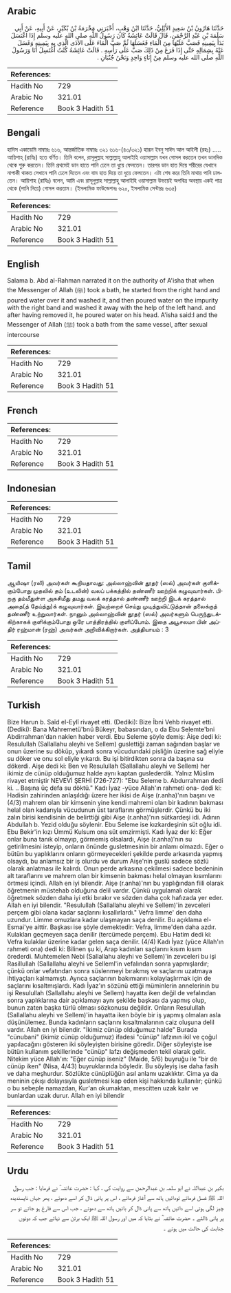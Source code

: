 ## Arabic


<div dir="rtl" lang="ar" style={{fontSize:'larger',backgroundColor:'#f8f9fa',padding:20}}>
حَدَّثَنَا هَارُونُ بْنُ سَعِيدٍ الأَيْلِيُّ، حَدَّثَنَا ابْنُ وَهْبٍ، أَخْبَرَنِي مَخْرَمَةُ بْنُ بُكَيْرٍ، عَنْ أَبِيهِ، عَنْ أَبِي سَلَمَةَ بْنِ عَبْدِ الرَّحْمَنِ، قَالَ قَالَتْ عَائِشَةُ كَانَ رَسُولُ اللَّهِ صلى الله عليه وسلم إِذَا اغْتَسَلَ بَدَأَ بِيَمِينِهِ فَصَبَّ عَلَيْهَا مِنَ الْمَاءِ فَغَسَلَهَا ثُمَّ صَبَّ الْمَاءَ عَلَى الأَذَى الَّذِي بِهِ بِيَمِينِهِ وَغَسَلَ عَنْهُ بِشِمَالِهِ حَتَّى إِذَا فَرَغَ مِنْ ذَلِكَ صَبَّ عَلَى رَأْسِهِ ‏.‏ قَالَتْ عَائِشَةُ كُنْتُ أَغْتَسِلُ أَنَا وَرَسُولُ اللَّهِ صلى الله عليه وسلم مِنْ إِنَاءٍ وَاحِدٍ وَنَحْنُ جُنُبَانِ ‏.‏
</div>
<div style={{backgroundColor:'#f8f9fa',padding:20, marginBottom: 10}}><table> <thead> <tr> <th>References:</th> <th></th> </tr> </thead> <tbody><tr><td>Hadith No</td><td>729</td></tr><tr><td>Arabic No</td><td>321.01</td></tr><tr><td>Reference</td><td>Book 3 Hadith 51</td></tr></tbody></table></div>

## Bengali


<div dir="ltr" lang="bn" style={{fontSize:'larger',backgroundColor:'#f8f9fa',padding:20}}>
হাদিস একাডেমি নাম্বারঃ ৬১৬, আন্তর্জাতিক নাম্বারঃ ৩২১ ৬১৬-(৪৩/৩২১) হারূন ইবনু সাঈদ আল আইলী (রহঃ) ..... আয়িশাহ্ (রাযিঃ) হতে বর্ণিত। তিনি বলেন, রাসূলুল্লাহ সাল্লাল্লাহু আলাইহি ওয়াসাল্লাম যখন গোসল করতেন তখন ডানদিক থেকে শুরু করতেন। তিনি প্রথমেই ডান হাতে পানি ঢেলে তা ধুয়ে ফেলতেন। তারপর ডান হাত দিয়ে শরীরের যেখানে নাপাকী থাকত সেখানে পানি ঢেলে দিতেন এবং বাম হাত দিয়ে তা ধুয়ে ফেলতেন। এটা শেষ করে তিনি মাথায় পানি ঢালতেন। আয়িশাহ (রাযিঃ) বলেন, আমি এবং রাসূলুল্লাহ সাল্লাল্লাহু আলাইহি ওয়াসাল্লাম উভয়েই অপবিত্র অবস্থায় একই পাত্র থেকে (পানি নিয়ে) গোসল করতাম। (ইসলামিক ফাউন্ডেশনঃ ৬২০, ইসলামিক সেন্টারঃ ৬৩৫)
</div>
<div style={{backgroundColor:'#f8f9fa',padding:20, marginBottom: 10}}><table> <thead> <tr> <th>References:</th> <th></th> </tr> </thead> <tbody><tr><td>Hadith No</td><td>729</td></tr><tr><td>Arabic No</td><td>321.01</td></tr><tr><td>Reference</td><td>Book 3 Hadith 51</td></tr></tbody></table></div>

## English


<div dir="ltr" lang="en" style={{fontSize:'larger',backgroundColor:'#f8f9fa',padding:20}}>
Salama b. Abd al-Rahman narrated it on the authority of A'isha that when the Messenger of Allah (ﷺ) took a bath, he started from the right hand and poured water over it and washed it, and then poured water on the impurity with the right band and washed it away with the help of the left hand. and after having removed it, he poured water on his head. A'isha said:I and the Messenger of Allah (ﷺ) took a bath from the same vessel, after sexual intercourse
</div>
<div style={{backgroundColor:'#f8f9fa',padding:20, marginBottom: 10}}><table> <thead> <tr> <th>References:</th> <th></th> </tr> </thead> <tbody><tr><td>Hadith No</td><td>729</td></tr><tr><td>Arabic No</td><td>321.01</td></tr><tr><td>Reference</td><td>Book 3 Hadith 51</td></tr></tbody></table></div>

## French


<div dir="ltr" lang="fr" style={{fontSize:'larger',backgroundColor:'#f8f9fa',padding:20}}>

</div>
<div style={{backgroundColor:'#f8f9fa',padding:20, marginBottom: 10}}><table> <thead> <tr> <th>References:</th> <th></th> </tr> </thead> <tbody><tr><td>Hadith No</td><td>729</td></tr><tr><td>Arabic No</td><td>321.01</td></tr><tr><td>Reference</td><td>Book 3 Hadith 51</td></tr></tbody></table></div>

## Indonesian


<div dir="ltr" lang="id" style={{fontSize:'larger',backgroundColor:'#f8f9fa',padding:20}}>

</div>
<div style={{backgroundColor:'#f8f9fa',padding:20, marginBottom: 10}}><table> <thead> <tr> <th>References:</th> <th></th> </tr> </thead> <tbody><tr><td>Hadith No</td><td>729</td></tr><tr><td>Arabic No</td><td>321.01</td></tr><tr><td>Reference</td><td>Book 3 Hadith 51</td></tr></tbody></table></div>

## Tamil


<div dir="ltr" lang="ta" style={{fontSize:'larger',backgroundColor:'#f8f9fa',padding:20}}>
ஆயிஷா (ரலி) அவர்கள் கூறியதாவது: அல்லாஹ்வின் தூதர் (ஸல்) அவர்கள் குளிக்கும்போது முதலில் தம் (உடலின்) வலப் பக்கத்தில் தண்ணீர் ஊற்றிக் கழுவுவார்கள். பிறகு தம்மீதுள்ள அசுசிமீது தமது வலக் கரத்தால் தண்ணீர் ஊற்றி இடக் கரத்தால் அதை(த் தேய்த்து)க் கழுவுவார்கள். இவற்றைச் செய்து முடித்துவிட்டுத்தான் தலைக்குத் தண்ணீர் உற்றுவார்கள். நானும் அல்லாஹ்வின் தூதர் (ஸல்) அவர்களும் பெருந்துடக்கிற்காகக் குளிக்கும்போது ஒரே பாத்திரத்தில் குளிப்போம். இதை அபூசலமா பின் அப்திர் ரஹ்மான் (ரஹ்) அவர்கள் அறிவிக்கிறார்கள். அத்தியாயம் : 3
</div>
<div style={{backgroundColor:'#f8f9fa',padding:20, marginBottom: 10}}><table> <thead> <tr> <th>References:</th> <th></th> </tr> </thead> <tbody><tr><td>Hadith No</td><td>729</td></tr><tr><td>Arabic No</td><td>321.01</td></tr><tr><td>Reference</td><td>Book 3 Hadith 51</td></tr></tbody></table></div>

## Turkish


<div dir="ltr" lang="tr" style={{fontSize:'larger',backgroundColor:'#f8f9fa',padding:20}}>
Bize Harun b. Saîd el-Eylî rivayet etti. (Dediki): Bize İbni Vehb rivayet etti. (Dediki): Bana Mahremetü'bnü Bükeyr, babasından, o da Ebu Selemte'bni Abdirrahman'dan naklen haber verdi. Ebu Seleme şöyle demiş: Âişe dedi ki: Resulullah (Sallallahu aleyhi ve Sellem) guslettiği zaman sağından başlar ve onun üzerine su döküp, yıkardı sonra vücudundaki pisliğin üzerine sağ eliyle su döker ve onu sol eliyle yıkardı. Bu işi bitirdikten sonra da başına su dökerdi. Aişe dedi ki: Ben ve Resulullah (Sallallahu aleyhi ve Sellem) her ikimiz de cünüp olduğumuz halde aynı kaptan guslederdik. Yalnız Müslim rivayet etmiştir NEVEVİ ŞERHİ (726-727): "Ebu Seleme b. Abdurrahman dedi ki. .. Başına üç defa su döktü." Kadı İyaz -yüce Allah'ın rahmeti ona- dedi ki: Hadisin zahirinden anlaşıldığı üzere her ikisi de Aişe (r.anha)'nın başını ve (4/3) mahrem olan bir kimsenin yine kendi mahremi olan bir kadının bakması helal olan kadarıyla vücudunun üst taraflarını görmüşlerdir. Çünkü bu iki zalın birisi kendisinin de belirttiği gibi Aişe (r.anha)'nın sütkardeşi idi. Adının Abdullah b. Yezid olduğu söylenir. Ebu Seleme ise kızkardeşinin süt oğlu idi. Ebu Bekir'in kızı Ümmü Kulsum ona süt emzirmişti. Kadı İyaz der ki: Eğer onlar buna tanık olmayıp, görmemiş olsalardı, Aişe (r.anha)'nın su getirilmesini isteyip, onların önünde gusletmesinin bir anlamı olmazdı. Eğer o bütün bu yaplıklarını onların görmeyecekleri şekilde perde arkasında yapmış olsaydı, bu anlamsız bir iş olurdu ve durum Aişe'nin guslü sadece sözlü olarak anlatması ile kalırdı. Onun perde arkasına çekilmesi sadece bedeninin alt taraflarını ve mahrem olan bir kimsenin bakması helal olmayan kısımlarını örtmesi içindi. Allah en iyi bilendir. Aişe (r.anha)'nın bu yaplığından fiili olarak öğretmenin müstehab olduğuna delil vardır. Çünkü uygulamalı olarak öğretmek sözden daha iyi etki bırakır ve sözden daha çok hafızada yer eder. Allah en iyi bilendir. "Resulullah (Sallallahu aleyhi ve Sellem)'in zevceleri perçem gibi olana kadar saçlarını kısallırlardı." Vefra limme' den daha uzundur. Limme omuzlara kadar ulaşmayan saça denilir. Bu açıklama el-Esmai'ye aittir. Başkası ise şöyle demektedir: Vefra, limme'den daha azdır. Kulakları geçmeyen saça denilir (tercümede perçem). Ebu Hatim dedi ki: Vefra kulaklar üzerine kadar gelen saça denilir. (4/4) Kadı İyaz (yüce Allah'ın rahmeti ona) dedi ki: Bilinen şu ki, Arap kadınları saçlarını kısım kısım örederdi. Muhtemelen Nebi (Sallallahu aleyhi ve Sellem)'in zevceleri bu işi Rasillullah (Sallallahu aleyhi ve Selleml'in vefalından sonra yapmışlardır; çünkü onlar vefatından sonra süslenmeyi bırakmış ve saçlarını uzatmaya ihtiyaçları kalmamıştı. Ayrıca saçlarının bakımıarını kolaylaşlırmak için de saçlarını kısaltmışlardı. Kadı İyaz'ın sözünü ettiği müminlerin annelerinin bu işi Resulullah (Sallallahu aleyhi ve Sellem) hayatta iken değil de vefalından sonra yaplıklarına dair açıklamayı aynı şekilde başkası da yapmış olup, bunun zaten başka türlü olması sözkonusu değildir. Onların Resulullah (Sallallahu aleyhi ve Sellem)'in hayatta iken böyle bir iş yapmış olmaları asla düşünülemez. Bunda kadınların saçlarını kısaltmalarının caiz oluşuna delil vardır. Allah en iyi bilendir. "İkimiz cünüp olduğumuz halde" Burada "cünubani" (ikimiz cünüp olduğumuz) ifadesi "cünüp" lafzının ikil ve çoğul yapılacağını gösteren iki söyleyişten birisine göredir. Diğer söyleyişte ise bütün kullanım şekillerinde "cünüp" lafzı değişmeden tekil olarak gelir. Nitekim yüce Allah'ın: "Eğer cünüp iseniz" (Maide, 5/6) buyruğu ile "bir de cünüp iken" (Nisa, 4/43) buyruklarında böyledir. Bu söyleyiş ise daha fasih ve daha meşhurdur. Sözlükte cünüplüğün asıl anlamı uzaklıktır. Cima ya da meninin çıkışı dolayısıyla gusletmesi kap eden kişi hakkında kullanılır; çünkü o bu sebeple namazdan, Kur'an okumaktan, mescitten uzak kalır ve bunlardan uzak durur. Allah en iyi bilendir
</div>
<div style={{backgroundColor:'#f8f9fa',padding:20, marginBottom: 10}}><table> <thead> <tr> <th>References:</th> <th></th> </tr> </thead> <tbody><tr><td>Hadith No</td><td>729</td></tr><tr><td>Arabic No</td><td>321.01</td></tr><tr><td>Reference</td><td>Book 3 Hadith 51</td></tr></tbody></table></div>

## Urdu


<div dir="rtl" lang="ur" style={{fontSize:'larger',backgroundColor:'#f8f9fa',padding:20}}>
بکیر بن عبداللہ نے ابو سلمہ بن عبدالرحمن سے روایت کی ، کہا : حضرت عائشہ ؓ نے فرمایا : جب رسول اللہ ﷺ غسل فرماتے تودائیں ہاتھ سے آغاز فرماتے ، اس پر پانی ڈال کر اسے دھوتے ، پھر جہاں ناپسندیدہ چیز لگی ہوتی اسے دائیں ہاتھ سے پانی ڈال کر بائیں ہاتھ سے دھوتے ، جب اس سے فارغ ہو جاتے تو سر پر پانی ڈالتے ۔ حضرت عائشہ ؓ نے بتایا کہ میں اور رسول اللہ ﷺ ایک برتن سے نہاتے جب کہ دونوں جنابت کی حالت میں ہوتے ۔
</div>
<div style={{backgroundColor:'#f8f9fa',padding:20, marginBottom: 10}}><table> <thead> <tr> <th>References:</th> <th></th> </tr> </thead> <tbody><tr><td>Hadith No</td><td>729</td></tr><tr><td>Arabic No</td><td>321.01</td></tr><tr><td>Reference</td><td>Book 3 Hadith 51</td></tr></tbody></table></div>